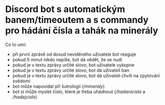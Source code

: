 # Discord bot s automatickým banem/timeoutem a s commandy pro hádání čísla a tahák na minerály

Co to umí:
- při první zprávě od dosud neviděného uživatele bot reaguje
- pokud 5 minut nikdo nepíše, bot dá vědět, že se nudí
- pokud je v textu zprávy určité slovo, bot uživatele vykopne
- pokud je v textu zprávy určité slovo, bot dá uživateli ban
- pokud je v textu zprávy určité slovo, bot dá uživateli chvíli na zpytování svědomí
- bot může napovídat při šutrologii (*/mineraly*)
- bot si může myslet číslo, které je třeba uhádnout (*/hadanicisla* a */hadejcislo*)

